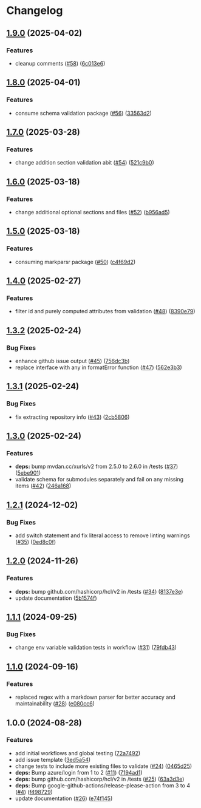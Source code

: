 # Changelog

## [1.9.0](https://github.com/CloudNationHQ/terraform-azure-workflows/compare/v1.8.0...v1.9.0) (2025-04-02)


### Features

* cleanup comments ([#58](https://github.com/CloudNationHQ/terraform-azure-workflows/issues/58)) ([6c013e6](https://github.com/CloudNationHQ/terraform-azure-workflows/commit/6c013e6a142066ab125efc4abdbde5f91efc2720))

## [1.8.0](https://github.com/CloudNationHQ/terraform-azure-workflows/compare/v1.7.0...v1.8.0) (2025-04-01)


### Features

* consume schema validation package ([#56](https://github.com/CloudNationHQ/terraform-azure-workflows/issues/56)) ([33563d2](https://github.com/CloudNationHQ/terraform-azure-workflows/commit/33563d22574eefcb4afb788227669423684a860d))

## [1.7.0](https://github.com/CloudNationHQ/terraform-azure-workflows/compare/v1.6.0...v1.7.0) (2025-03-28)


### Features

* change addition section validation abit ([#54](https://github.com/CloudNationHQ/terraform-azure-workflows/issues/54)) ([521c9b0](https://github.com/CloudNationHQ/terraform-azure-workflows/commit/521c9b02f3c4a61053921e46541bcdb6b670acb8))

## [1.6.0](https://github.com/CloudNationHQ/terraform-azure-workflows/compare/v1.5.0...v1.6.0) (2025-03-18)


### Features

* change additional optional sections and files ([#52](https://github.com/CloudNationHQ/terraform-azure-workflows/issues/52)) ([b956ad5](https://github.com/CloudNationHQ/terraform-azure-workflows/commit/b956ad51e5f19614dc7e6df44544e9e24558364c))

## [1.5.0](https://github.com/CloudNationHQ/terraform-azure-workflows/compare/v1.4.0...v1.5.0) (2025-03-18)


### Features

* consuming markparsr package ([#50](https://github.com/CloudNationHQ/terraform-azure-workflows/issues/50)) ([c4f69d2](https://github.com/CloudNationHQ/terraform-azure-workflows/commit/c4f69d296b2cc92ccfa07674a374e1528f655d32))

## [1.4.0](https://github.com/CloudNationHQ/terraform-azure-workflows/compare/v1.3.2...v1.4.0) (2025-02-27)


### Features

* filter id and purely computed attributes from validation ([#48](https://github.com/CloudNationHQ/terraform-azure-workflows/issues/48)) ([8390e79](https://github.com/CloudNationHQ/terraform-azure-workflows/commit/8390e79280c1fea15499a425f2744bc048a42a89))

## [1.3.2](https://github.com/CloudNationHQ/terraform-azure-workflows/compare/v1.3.1...v1.3.2) (2025-02-24)


### Bug Fixes

* enhance github issue output ([#45](https://github.com/CloudNationHQ/terraform-azure-workflows/issues/45)) ([756dc3b](https://github.com/CloudNationHQ/terraform-azure-workflows/commit/756dc3bd0b5bfdb656ae9350f36ab1aefe5df349))
* replace interface with any in formatError function ([#47](https://github.com/CloudNationHQ/terraform-azure-workflows/issues/47)) ([562e3b3](https://github.com/CloudNationHQ/terraform-azure-workflows/commit/562e3b3f029ebd81a28976324fc8102d074b6c3f))

## [1.3.1](https://github.com/CloudNationHQ/terraform-azure-workflows/compare/v1.3.0...v1.3.1) (2025-02-24)


### Bug Fixes

* fix extracting repository info ([#43](https://github.com/CloudNationHQ/terraform-azure-workflows/issues/43)) ([2cb5806](https://github.com/CloudNationHQ/terraform-azure-workflows/commit/2cb5806542b39ff3d34ef57c1f202df4d919566b))

## [1.3.0](https://github.com/CloudNationHQ/terraform-azure-workflows/compare/v1.2.1...v1.3.0) (2025-02-24)


### Features

* **deps:** bump mvdan.cc/xurls/v2 from 2.5.0 to 2.6.0 in /tests ([#37](https://github.com/CloudNationHQ/terraform-azure-workflows/issues/37)) ([5ebe901](https://github.com/CloudNationHQ/terraform-azure-workflows/commit/5ebe901507b4b147c2d577736a13ad24ba8ccb73))
* validate schema for submodules separately and fail on any missing items ([#42](https://github.com/CloudNationHQ/terraform-azure-workflows/issues/42)) ([246a168](https://github.com/CloudNationHQ/terraform-azure-workflows/commit/246a16810e6c075503e475e3e32f0d6578e2f809))

## [1.2.1](https://github.com/CloudNationHQ/terraform-azure-workflows/compare/v1.2.0...v1.2.1) (2024-12-02)


### Bug Fixes

* add switch statement and fix literal access to remove linting warnings ([#35](https://github.com/CloudNationHQ/terraform-azure-workflows/issues/35)) ([0ed8c0f](https://github.com/CloudNationHQ/terraform-azure-workflows/commit/0ed8c0fa0e26d0eacec5838d371190dbeaadbb53))

## [1.2.0](https://github.com/CloudNationHQ/terraform-azure-workflows/compare/v1.1.1...v1.2.0) (2024-11-26)


### Features

* **deps:** bump github.com/hashicorp/hcl/v2 in /tests ([#34](https://github.com/CloudNationHQ/terraform-azure-workflows/issues/34)) ([8137e3e](https://github.com/CloudNationHQ/terraform-azure-workflows/commit/8137e3e64836cfe461a18d115c496b626ca4894b))
* update documentation ([5b1574f](https://github.com/CloudNationHQ/terraform-azure-workflows/commit/5b1574fbbb5ad214f90965e779c502d93548db8f))

## [1.1.1](https://github.com/CloudNationHQ/terraform-azure-workflows/compare/v1.1.0...v1.1.1) (2024-09-25)


### Bug Fixes

* change env variable validation tests in workflow ([#31](https://github.com/CloudNationHQ/terraform-azure-workflows/issues/31)) ([79fdb43](https://github.com/CloudNationHQ/terraform-azure-workflows/commit/79fdb43e3044f5278313e23c5be6a5b3e9d9ff6c))

## [1.1.0](https://github.com/CloudNationHQ/terraform-azure-workflows/compare/v1.0.0...v1.1.0) (2024-09-16)


### Features

* replaced regex with a markdown parser for better accuracy and maintainability ([#28](https://github.com/CloudNationHQ/terraform-azure-workflows/issues/28)) ([e080cc6](https://github.com/CloudNationHQ/terraform-azure-workflows/commit/e080cc6da79ad7ed9e19357cb78b886b2269d179))

## 1.0.0 (2024-08-28)


### Features

* add initial workflows and global testing ([72a7492](https://github.com/CloudNationHQ/terraform-azure-workflows/commit/72a7492e358e69c230a3980156f1438a8f857fb2))
* add issue template ([3ed5a54](https://github.com/CloudNationHQ/terraform-azure-workflows/commit/3ed5a5402da4765b1362566af8b2cf640a1cc4f0))
* change tests to include more existing files to validate ([#24](https://github.com/CloudNationHQ/terraform-azure-workflows/issues/24)) ([0465d25](https://github.com/CloudNationHQ/terraform-azure-workflows/commit/0465d25697fe336429d45f66d2f5ec66637d5083))
* **deps:** Bump azure/login from 1 to 2 ([#11](https://github.com/CloudNationHQ/terraform-azure-workflows/issues/11)) ([7194ad1](https://github.com/CloudNationHQ/terraform-azure-workflows/commit/7194ad106cdfeb7e58ef07394be6f471f32c8048))
* **deps:** bump github.com/hashicorp/hcl/v2 in /tests ([#25](https://github.com/CloudNationHQ/terraform-azure-workflows/issues/25)) ([63a3d3e](https://github.com/CloudNationHQ/terraform-azure-workflows/commit/63a3d3e0876eb518f0b1b122da19633125320dd2))
* **deps:** Bump google-github-actions/release-please-action from 3 to 4 ([#4](https://github.com/CloudNationHQ/terraform-azure-workflows/issues/4)) ([f498729](https://github.com/CloudNationHQ/terraform-azure-workflows/commit/f498729b389409f51d028efdc168d6ce37816ceb))
* update documentation ([#26](https://github.com/CloudNationHQ/terraform-azure-workflows/issues/26)) ([e74f145](https://github.com/CloudNationHQ/terraform-azure-workflows/commit/e74f145e667972c4f6b8b0c8991a5c459602cc2b))
